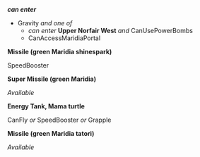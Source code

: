 ﻿***can enter***

- Gravity *and one of*
  - *can enter* **Upper Norfair West** *and* CanUsePowerBombs
  - CanAccessMaridiaPortal

**Missile (green Maridia shinespark)**

SpeedBooster

**Super Missile (green Maridia)**

*Available*

**Energy Tank, Mama turtle**

CanFly *or* SpeedBooster *or* Grapple

**Missile (green Maridia tatori)**

*Available*
